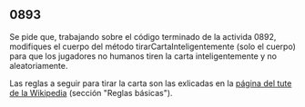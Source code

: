 ## 0893

Se pide que, trabajando sobre el código terminado de la activida 0892, modifiques el cuerpo del método tirarCartaInteligentemente (solo el cuerpo) para que los jugadores no humanos tiren la carta inteligentemente y no aleatoriamente.

Las reglas a seguir para tirar la carta son las exlicadas en la [página del tute de la Wikipedia](https://es.wikipedia.org/wiki/Tute) (sección "Reglas básicas").
